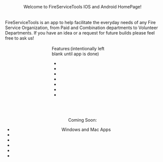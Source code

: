<style>
.center{
    width:200px;
    margin:0 auto;
    text-align:left;
}
</style>
<center>Welcome to FireServiceTools IOS and Android HomePage!</center>
<br>
<br>
FireServiceTools is an app to help facilitate the everyday needs of any Fire Service Organization, from Paid and Combination departments to Volunteer Departments.  If you have an idea or a request for future builds please feel free to ask us!
<br>
<br>
<div class="center">
Features:(intentionally left blank until app is done)
<ul>
<li></li>
<li></li>
<li></li>
<li></li>
<li></li>
<li></li>
<li></li>
</ul>
</div>
<br>
<br>
<br>
<center>Coming Soon:
<ul>
<li>Windows and Mac Apps</li>
<li></li>
<li></li>
<li></li>
<li></li>
<li></li>
</ul>
</center>
